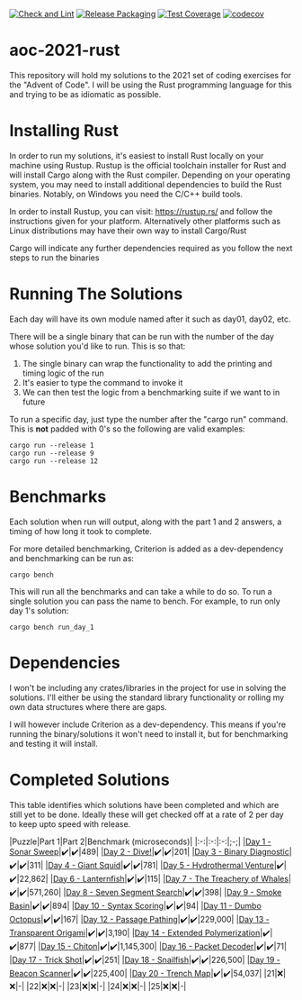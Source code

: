 [![Check and Lint](https://github.com/ForgottenMaster/aoc-2021/actions/workflows/check-and-lint.yaml/badge.svg)](https://github.com/ForgottenMaster/aoc-2021/actions/workflows/check-and-lint.yaml)
[![Release Packaging](https://github.com/ForgottenMaster/aoc-2021/actions/workflows/release-packaging.yaml/badge.svg)](https://github.com/ForgottenMaster/aoc-2021/actions/workflows/release-packaging.yaml)
[![Test Coverage](https://github.com/ForgottenMaster/aoc-2021/actions/workflows/test-coverage.yaml/badge.svg)](https://github.com/ForgottenMaster/aoc-2021/actions/workflows/test-coverage.yaml)
[![codecov](https://codecov.io/gh/ForgottenMaster/aoc-2021/branch/main/graph/badge.svg?token=9PWKPRF1UW)](https://codecov.io/gh/ForgottenMaster/aoc-2021)

# aoc-2021-rust
This repository will hold my solutions to the 2021 set of coding exercises for the "Advent of Code". I will be using the Rust programming language for this and trying to be as idiomatic as possible.

# Installing Rust #
In order to run my solutions, it's easiest to install Rust locally on your machine using Rustup. Rustup is the official toolchain installer for Rust and will install Cargo along with the Rust compiler. Depending on your operating system, you may need to install additional dependencies to build the Rust binaries. Notably, on Windows you need the C/C++ build tools.

In order to install Rustup, you can visit: https://rustup.rs/ and follow the instructions given for your platform. Alternatively other platforms such as Linux distributions may have their own way to install Cargo/Rust

Cargo will indicate any further dependencies required as you follow the next steps to run the binaries

# Running The Solutions #
Each day will have its own module named after it such as day01, day02, etc.

There will be a single binary that can be run with the number of the day whose solution you'd like to run. This is so that:

1. The single binary can wrap the functionality to add the printing and timing logic of the run
2. It's easier to type the command to invoke it
3. We can then test the logic from a benchmarking suite if we want to in future

To run a specific day, just type the number after the "cargo run" command. This is **not** padded with 0's so the following are valid examples:

```
cargo run --release 1
cargo run --release 9
cargo run --release 12
```

# Benchmarks #
Each solution when run will output, along with the part 1 and 2 answers, a timing of how long it took to complete.

For more detailed benchmarking, Criterion is added as a dev-dependency and benchmarking can be run as:

```
cargo bench
```

This will run all the benchmarks and can take a while to do so. To run a single solution you can pass the name to bench. For example, to run only day 1's solution:

```
cargo bench run_day_1
```

# Dependencies #
I won't be including any crates/libraries in the project for use in solving the solutions. I'll either be using the standard library functionality or rolling my own data structures where there are gaps.

I will however include Criterion as a dev-dependency. This means if you're running the binary/solutions it won't need to install it, but for benchmarking and testing it will install.

# Completed Solutions #
This table identifies which solutions have been completed and which are still yet to be done. Ideally these will get checked off at a rate of 2 per day to keep upto speed with release.

|Puzzle|Part 1|Part 2|Benchmark (microseconds)|
|:-:|:-:|:-:|;-;|
|[Day 1 - Sonar Sweep](https://adventofcode.com/2021/day/1)|:heavy_check_mark:|:heavy_check_mark:|489|
|[Day 2 - Dive!](https://adventofcode.com/2021/day/2)|:heavy_check_mark:|:heavy_check_mark:|201|
|[Day 3 - Binary Diagnostic](https://adventofcode.com/2021/day/3)|:heavy_check_mark:|:heavy_check_mark:|311|
|[Day 4 - Giant Squid](https://adventofcode.com/2021/day/4)|:heavy_check_mark:|:heavy_check_mark:|781|
|[Day 5 - Hydrothermal Venture](https://adventofcode.com/2021/day/5)|:heavy_check_mark:|:heavy_check_mark:|22,862|
|[Day 6 - Lanternfish](https://adventofcode.com/2021/day/6)|:heavy_check_mark:|:heavy_check_mark:|115|
|[Day 7 - The Treachery of Whales](https://adventofcode.com/2021/day/7)|:heavy_check_mark:|:heavy_check_mark:|571,260|
|[Day 8 - Seven Segment Search](https://adventofcode.com/2021/day/8)|:heavy_check_mark:|:heavy_check_mark:|398|
|[Day 9 - Smoke Basin](https://adventofcode.com/2021/day/9)|:heavy_check_mark:|:heavy_check_mark:|894|
|[Day 10 - Syntax Scoring](https://adventofcode.com/2021/day/10)|:heavy_check_mark:|:heavy_check_mark:|94|
|[Day 11 - Dumbo Octopus](https://adventofcode.com/2021/day/11)|:heavy_check_mark:|:heavy_check_mark:|167|
|[Day 12 - Passage Pathing](https://adventofcode.com/2021/day/12)|:heavy_check_mark:|:heavy_check_mark:|229,000|
|[Day 13 - Transparent Origami](https://adventofcode.com/2021/day/13)|:heavy_check_mark:|:heavy_check_mark:|3,190|
|[Day 14 - Extended Polymerization](https://adventofcode.com/2021/day/14)|:heavy_check_mark:|:heavy_check_mark:|877|
|[Day 15 - Chiton](https://adventofcode.com/2021/day/15)|:heavy_check_mark:|:heavy_check_mark:|1,145,300|
|[Day 16 - Packet Decoder](https://adventofcode.com/2021/day/16)|:heavy_check_mark:|:heavy_check_mark:|71|
|[Day 17 - Trick Shot](https://adventofcode.com/2021/day/17)|:heavy_check_mark:|:heavy_check_mark:|251|
|[Day 18 - Snailfish](https://adventofcode.com/2021/day/18)|:heavy_check_mark:|:heavy_check_mark:|226,500|
|[Day 19 - Beacon Scanner](https://adventofcode.com/2021/day/19)|:heavy_check_mark:|:heavy_check_mark:|225,400|
|[Day 20 - Trench Map](https://adventofcode.com/2021/day/20)|:heavy_check_mark:|:heavy_check_mark:|54,037|
|21|:x:|:x:|-|
|22|:x:|:x:|-|
|23|:x:|:x:|-|
|24|:x:|:x:|-|
|25|:x:|:x:|-|

